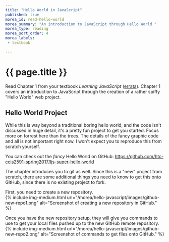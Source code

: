 ```yaml
---
title: "Hello World in JavaScript"
published: true
morea_id: read-hello-world
morea_summary: "An introduction to JavaScript through Hello World."
morea_type: reading
morea_sort_order: 4
morea_labels:
 - textbook

---
```


# {{ page.title }}
Read Chapter 1 from your textbook *Learning JavaScript* ([errata](http://www.oreilly.com/catalog/errata.csp?isbn=0636920035534)). Chapter 1 covers an introduction to JavaScript through the creation of a rather spiffy "Hello World" web project.

## Hello World Project
While this is way beyond a traditional boring hello world, and the code isn't discussed in huge detail, it's a pretty fun project to get you started.  Focus more on forrest here than the trees.  The details of the fancy graphic code and all is not important right now.  I won't expect you to reproduce this from scratch yourself.   

You can check out the *fancy* Hello World on GitHub:
https://github.com/htc-ccis2591-spring2017/ljs-super-hello-world

The chapter introduces you to git as well.  Since this is a "new" project from scratch, there are some additional things you need to know to get this onto GitHub, since there is no existing project to fork.

First, you need to create a new repository.  
{% include img-medium.html url="/morea/hello-javascript/images/github-new-repo1.png"
    alt="Screenshot of creating a new repository in GitHub."
%}

Once you have the new repository setup, they will give you commands to use to get your local files pushed up to the new GitHub remote repository.
{% include img-medium.html url="/morea/hello-javascript/images/github-new-repo2.png"
    alt="Screenshot of commands to get files onto GitHub."
%}
